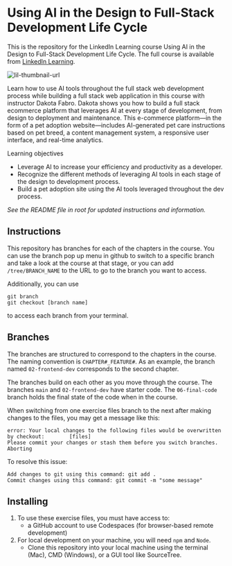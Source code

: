 # Using AI in the Design to Full-Stack Development Life Cycle
This is the repository for the LinkedIn Learning course Using AI in the Design to Full-Stack Development Life Cycle. The full course is available from [LinkedIn Learning][lil-course-url].

![lil-thumbnail-url]

Learn how to use AI tools throughout the full stack web development process while building a full stack web application in this course with instructor Dakota Fabro. Dakota shows you how to build a full stack ecommerce platform that leverages AI at every stage of development, from design to deployment and maintenance. This e-commerce platform—in the form of a pet adoption website—includes AI-generated pet care instructions based on pet breed, a content management system, a responsive user interface, and real-time analytics.

Learning objectives
- Leverage AI to increase your efficiency and productivity as a developer.
- Recognize the different methods of leveraging AI tools in each stage of the design to development process.
- Build a pet adoption site using the AI tools leveraged throughout the dev process.

_See the README file in root for updated instructions and information._

## Instructions
This repository has branches for each of the chapters in the course. You can use the branch pop up menu in github to switch to a specific branch and take a look at the course at that stage, or you can add `/tree/BRANCH_NAME` to the URL to go to the branch you want to access.

Additionally, you can use 
```
git branch
git checkout [branch name]
```
to access each branch from your terminal.

## Branches
The branches are structured to correspond to the chapters in the course. The naming convention is `CHAPTER#_FEATURE#`. As an example, the branch named `02-frontend-dev` corresponds to the second chapter. 
 
The branches build on each other as you move through the course. The branches `main` and `02-frontend-dev` have starter code. The `06-final-code` branch holds the final state of the code when in the course.

When switching from one exercise files branch to the next after making changes to the files, you may get a message like this:

    error: Your local changes to the following files would be overwritten by checkout:        [files]
    Please commit your changes or stash them before you switch branches.
    Aborting

To resolve this issue:
	
    Add changes to git using this command: git add .
	Commit changes using this command: git commit -m "some message"

## Installing
1. To use these exercise files, you must have access to:
	- a GitHub account to use Codespaces (for browser-based remote development)
2. For local development on your machine, you will need `npm` and `Node`.
    - Clone this repository into your local machine using the terminal (Mac), CMD (Windows), or a GUI tool like SourceTree.

[0]: # (Replace these placeholder URLs with actual course URLs)

[lil-course-url]: https://www.linkedin.com/learning/
[lil-thumbnail-url]: http://

